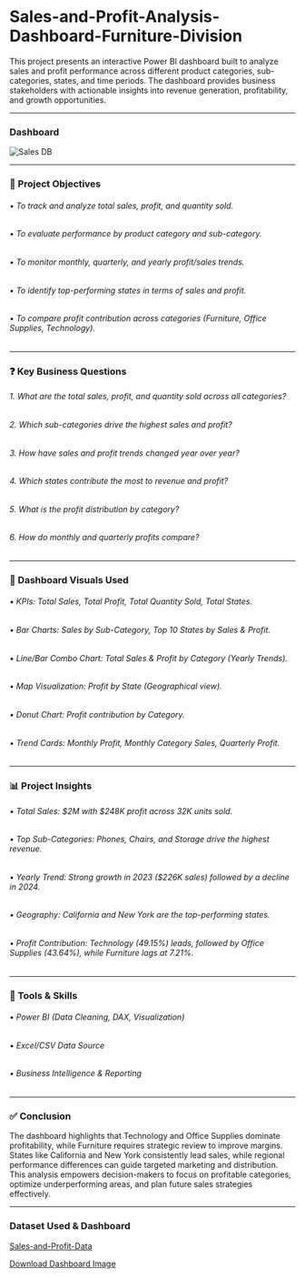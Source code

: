 # Sales-and-Profit-Analysis-Dashboard-Furniture-Division
This project presents an interactive Power BI dashboard built to analyze sales and profit performance across different product categories, sub-categories, states, and time periods. The dashboard provides business stakeholders with actionable insights into revenue generation, profitability, and growth opportunities.
________________________________________
### Dashboard
![Sales DB](https://github.com/user-attachments/assets/790a5684-34aa-43bd-835b-8e54157bcc34)
________________________________________
### 🎯 Project Objectives
###### •	To track and analyze total sales, profit, and quantity sold.
###### •	To evaluate performance by product category and sub-category.
###### •	To monitor monthly, quarterly, and yearly profit/sales trends.
###### •	To identify top-performing states in terms of sales and profit.
###### •	To compare profit contribution across categories (Furniture, Office Supplies, Technology).
________________________________________
### ❓ Key Business Questions
###### 1.	What are the total sales, profit, and quantity sold across all categories?
###### 2.	Which sub-categories drive the highest sales and profit?
###### 3.	How have sales and profit trends changed year over year?
###### 4.	Which states contribute the most to revenue and profit?
###### 5.	What is the profit distribution by category?
###### 6.	How do monthly and quarterly profits compare?
________________________________________
### 📌 Dashboard Visuals Used
###### •	KPIs: Total Sales, Total Profit, Total Quantity Sold, Total States.
###### •	Bar Charts: Sales by Sub-Category, Top 10 States by Sales & Profit.
###### •	Line/Bar Combo Chart: Total Sales & Profit by Category (Yearly Trends).
###### •	Map Visualization: Profit by State (Geographical view).
###### •	Donut Chart: Profit contribution by Category.
###### •	Trend Cards: Monthly Profit, Monthly Category Sales, Quarterly Profit.
________________________________________
### 📊 Project Insights
###### •	Total Sales: $2M with $248K profit across 32K units sold.
###### •	Top Sub-Categories: Phones, Chairs, and Storage drive the highest revenue.
###### •	Yearly Trend: Strong growth in 2023 ($226K sales) followed by a decline in 2024.
###### •	Geography: California and New York are the top-performing states.
###### •	Profit Contribution: Technology (49.15%) leads, followed by Office Supplies (43.64%), while Furniture lags at 7.21%.
________________________________________
### 🔗 Tools & Skills
###### •	Power BI (Data Cleaning, DAX, Visualization)
###### •	Excel/CSV Data Source
###### •	Business Intelligence & Reporting
________________________________________
### ✅ Conclusion
The dashboard highlights that Technology and Office Supplies dominate profitability, while Furniture requires strategic review to improve margins. States like California and New York consistently lead sales, while regional performance differences can guide targeted marketing and distribution.
This analysis empowers decision-makers to focus on profitable categories, optimize underperforming areas, and plan future sales strategies effectively.
________________________________________
### Dataset Used & Dashboard
<a href="https://github.com/Gaggy-19/Sales-and-Profit-Analysis-Dashboard-Furniture-Division/blob/main/Sales%20and%20Profit%20Data.xlsx">Sales-and-Profit-Data</a>

<a href="https://github.com/Gaggy-19/Sales-and-Profit-Analysis-Dashboard-Furniture-Division/blob/main/Sales%20DB.jpg">Download Dashboard Image</a>

